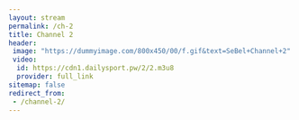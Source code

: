 ```yaml
---
layout: stream
permalink: /ch-2
title: Channel 2
header:
 image: "https://dummyimage.com/800x450/00/f.gif&text=SeBel+Channel+2"
 video:
  id: https://cdn1.dailysport.pw/2/2.m3u8
  provider: full_link
sitemap: false
redirect_from:
 - /channel-2/
---
```

<style>h1#page-title{display:none;height:0;visibility:hidden;!important</style>

